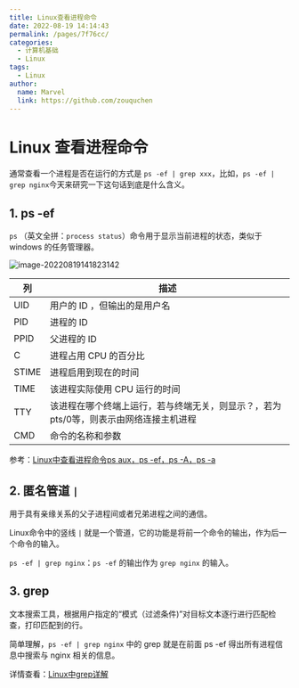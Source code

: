 ```yaml
---
title: Linux查看进程命令
date: 2022-08-19 14:14:43
permalink: /pages/7f76cc/
categories:
  - 计算机基础
  - Linux
tags:
  - Linux
author: 
  name: Marvel
  link: https://github.com/zouquchen
---
```

# Linux 查看进程命令

通常查看一个进程是否在运行的方式是 `ps -ef | grep xxx`，比如，`ps -ef | grep nginx`今天来研究一下这句话到底是什么含义。

## 1. ps -ef

`ps` （英文全拼：`process status`）命令用于显示当前进程的状态，类似于 windows 的任务管理器。

![image-20220819141823142](https://studynote-images.oss-cn-hangzhou.aliyuncs.com/Linux-ps-ef.png)

| 列    | 描述                                                         |
| ----- | ------------------------------------------------------------ |
| UID   | 用户的 ID ，但输出的是用户名                                 |
| PID   | 进程的 ID                                                    |
| PPID  | 父进程的 ID                                                  |
| C     | 进程占用 CPU 的百分比                                        |
| STIME | 进程启用到现在的时间                                         |
| TIME  | 该进程实际使用 CPU 运行的时间                                |
| TTY   | 该进程在哪个终端上运行，若与终端无关，则显示？，若为pts/0等，则表示由网络连接主机进程 |
| CMD   | 命令的名称和参数                                             |

参考：[Linux中查看进程命令ps aux，ps -ef，ps -A，ps -a](https://blog.csdn.net/qq_36025814/article/details/122232571)

## 2. 匿名管道 `|`

用于具有亲缘关系的父子进程间或者兄弟进程之间的通信。

Linux命令中的竖线 `|` 就是一个管道，它的功能是将前一个命令的输出，作为后一个命令的输入。

`ps -ef | grep nginx`：`ps -ef` 的输出作为 `grep nginx` 的输入。

## 3. grep

文本搜索工具，根据用户指定的“模式（过滤条件)”对目标文本逐行进行匹配检查，打印匹配到的行。

简单理解，`ps -ef | grep nginx` 中的 grep 就是在前面 ps -ef 得出所有进程信息中搜索与 nginx 相关的信息。

详情查看：[Linux中grep详解](https://blog.csdn.net/m0_50370837/article/details/125068528)